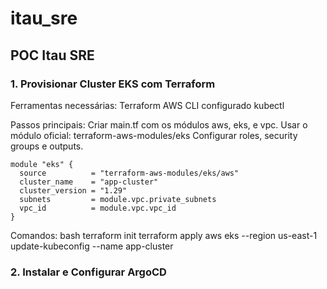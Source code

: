 # itau_sre
## POC Itau SRE
### 1. Provisionar Cluster EKS com Terraform

   Ferramentas necessárias:
    Terraform
    AWS CLI configurado
    kubectl

  Passos principais:
    Criar main.tf com os módulos aws, eks, e vpc.
    Usar o módulo oficial: terraform-aws-modules/eks
    Configurar roles, security groups e outputs.

~~~
module "eks" {
  source          = "terraform-aws-modules/eks/aws"
  cluster_name    = "app-cluster"
  cluster_version = "1.29"
  subnets         = module.vpc.private_subnets
  vpc_id          = module.vpc.vpc_id
}
~~~

Comandos:
bash
terraform init
terraform apply
aws eks --region us-east-1 update-kubeconfig --name app-cluster

### 2. Instalar e Configurar ArgoCD
